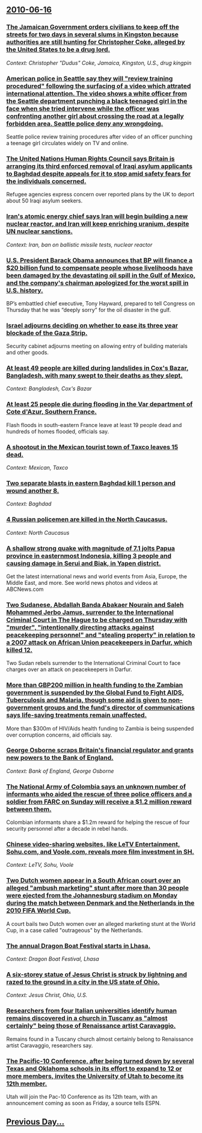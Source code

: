 ## [2010-06-16](/news/2010/06/16/index.md)

### [The Jamaican Government orders civilians to keep off the streets for two days in several slums in Kingston because authorities are still hunting for Christopher Coke, alleged by the United States to be a drug lord. ](/news/2010/06/16/the-jamaican-government-orders-civilians-to-keep-off-the-streets-for-two-days-in-several-slums-in-kingston-because-authorities-are-still-hun.md)
_Context: Christopher "Dudus" Coke, Jamaica, Kingston, U.S., drug kingpin_

### [American police in Seattle say they will "review training procedured" following the surfacing of a video which attrated international attention. The video shows a white officer from the Seattle department punching a black teenaged girl in the face when she tried intervene while the officer was confronting another girl about crossing the road at a legally forbidden area. Seattle police deny any wrongdoing. ](/news/2010/06/16/american-police-in-seattle-say-they-will-review-training-procedured-following-the-surfacing-of-a-video-which-attrated-international-attent.md)
Seattle police review training procedures after video of an officer punching a teenage girl circulates widely on TV and online.

### [The United Nations Human Rights Council says Britain is arranging its third enforced removal of Iraqi asylum applicants to Baghdad despite appeals for it to stop amid safety fears for the individuals concerned. ](/news/2010/06/16/the-united-nations-human-rights-council-says-britain-is-arranging-its-third-enforced-removal-of-iraqi-asylum-applicants-to-baghdad-despite-a.md)
Refugee agencies express concern over reported plans by the UK to deport about 50 Iraqi asylum seekers.

### [Iran's atomic energy chief says Iran will begin building a new nuclear reactor, and Iran will keep enriching uranium, despite UN nuclear sanctions. ](/news/2010/06/16/iran-s-atomic-energy-chief-says-iran-will-begin-building-a-new-nuclear-reactor-and-iran-will-keep-enriching-uranium-despite-un-nuclear-san.md)
_Context: Iran, ban on ballistic missile tests, nuclear reactor_

### [U.S. President Barack Obama announces that BP will finance a $20 billion fund to compensate people whose livelihoods have been damaged by the devastating oil spill in the Gulf of Mexico, and the company's chairman apologized for the worst spill in U.S. history. ](/news/2010/06/16/u-s-president-barack-obama-announces-that-bp-will-finance-a-20-billion-fund-to-compensate-people-whose-livelihoods-have-been-damaged-by-th.md)
BP’s embattled chief executive, Tony Hayward, prepared to tell Congress on Thursday that he was “deeply sorry” for the oil disaster in the gulf.

### [Israel adjourns deciding on whether to ease its three year blockade of the Gaza Strip. ](/news/2010/06/16/israel-adjourns-deciding-on-whether-to-ease-its-three-year-blockade-of-the-gaza-strip.md)
Security cabinet adjourns meeting on allowing entry of building materials and other goods.

### [At least 49 people are killed during landslides in Cox's Bazar, Bangladesh, with many swept to their deaths as they slept. ](/news/2010/06/16/at-least-49-people-are-killed-during-landslides-in-cox-s-bazar-bangladesh-with-many-swept-to-their-deaths-as-they-slept.md)
_Context: Bangladesh, Cox's Bazar_

### [At least 25 people die during flooding in the Var department of Cote d'Azur, Southern France. ](/news/2010/06/16/at-least-25-people-die-during-flooding-in-the-var-department-of-ca-te-d-azur-southern-france.md)
Flash floods in south-eastern France leave at least 19 people dead and hundreds of homes flooded, officials say.

### [A shootout in the Mexican tourist town of Taxco leaves 15 dead. ](/news/2010/06/16/a-shootout-in-the-mexican-tourist-town-of-taxco-leaves-15-dead.md)
_Context: Mexican, Taxco_

### [Two separate blasts in eastern Baghdad kill 1 person and wound another 8. ](/news/2010/06/16/two-separate-blasts-in-eastern-baghdad-kill-1-person-and-wound-another-8.md)
_Context: Baghdad_

### [4 Russian policemen are killed in the North Caucasus. ](/news/2010/06/16/4-russian-policemen-are-killed-in-the-north-caucasus.md)
_Context: North Caucasus_

### [A shallow strong quake with magnitude of 7.1 jolts Papua province in easternmost Indonesia, killing 3 people and causing damage in Serui and Biak, in Yapen district. ](/news/2010/06/16/a-shallow-strong-quake-with-magnitude-of-7-1-jolts-papua-province-in-easternmost-indonesia-killing-3-people-and-causing-damage-in-serui-and.md)
Get the latest international news and world events from Asia, Europe, the Middle East, and more. See world news photos and videos at ABCNews.com

### [Two Sudanese, Abdallah Banda Abakaer Nourain and Saleh Mohammed Jerbo Jamus, surrender to the International Criminal Court in The Hague to be charged on Thursday with "murder", "intentionally directing attacks against peacekeeping personnel" and "stealing property" in relation to a 2007 attack on African Union peacekeepers in Darfur, which killed 12. ](/news/2010/06/16/two-sudanese-abdallah-banda-abakaer-nourain-and-saleh-mohammed-jerbo-jamus-surrender-to-the-international-criminal-court-in-the-hague-to-b.md)
Two Sudan rebels surrender to the International Criminal Court to face charges over an attack on peacekeepers in Darfur.

### [More than GBP200 million in health funding to the Zambian government is suspended by the Global Fund to Fight AIDS, Tuberculosis and Malaria, though some aid is given to non-government groups and the fund's director of communications says life-saving treatments remain unaffected. ](/news/2010/06/16/more-than-agbp200-million-in-health-funding-to-the-zambian-government-is-suspended-by-the-global-fund-to-fight-aids-tuberculosis-and-malari.md)
More than $300m of HIV/Aids health funding to Zambia is being suspended over corruption concerns, aid officials say.

### [George Osborne scraps Britain's financial regulator and grants new powers to the Bank of England. ](/news/2010/06/16/george-osborne-scraps-britain-s-financial-regulator-and-grants-new-powers-to-the-bank-of-england.md)
_Context: Bank of England, George Osborne_

### [The National Army of Colombia says an unknown number of informants who aided the rescue of three police officers and a soldier from FARC on Sunday will receive a $1.2 million reward between them. ](/news/2010/06/16/the-national-army-of-colombia-says-an-unknown-number-of-informants-who-aided-the-rescue-of-three-police-officers-and-a-soldier-from-farc-on.md)
Colombian informants share a $1.2m reward for helping the rescue of four security personnel after a decade in rebel hands.

### [Chinese video-sharing websites, like LeTV Entertainment, Sohu.com, and Voole.com, reveals more film investment in SH.](/news/2010/06/16/chinese-video-sharing-websites-like-letv-entertainment-sohu-com-and-voole-com-reveals-more-film-investment-in-sh.md)
_Context: LeTV, Sohu, Voole_

### [Two Dutch women appear in a South African court over an alleged "ambush marketing" stunt after more than 30 people were ejected from the Johannesburg stadium on Monday during the match between Denmark and the Netherlands in the 2010 FIFA World Cup. ](/news/2010/06/16/two-dutch-women-appear-in-a-south-african-court-over-an-alleged-ambush-marketing-stunt-after-more-than-30-people-were-ejected-from-the-joh.md)
A court bails two Dutch women over an alleged marketing stunt at the World Cup, in a case called &quot;outrageous&quot; by the Netherlands.

### [The annual Dragon Boat Festival starts in Lhasa. ](/news/2010/06/16/the-annual-dragon-boat-festival-starts-in-lhasa.md)
_Context: Dragon Boat Festival, Lhasa_

### [A six-storey statue of Jesus Christ is struck by lightning and razed to the ground in a city in the US state of Ohio. ](/news/2010/06/16/a-six-storey-statue-of-jesus-christ-is-struck-by-lightning-and-razed-to-the-ground-in-a-city-in-the-us-state-of-ohio.md)
_Context: Jesus Christ, Ohio, U.S._

### [Researchers from four Italian universities identify human remains discovered in a church in Tuscany as "almost certainly" being those of Renaissance artist Caravaggio. ](/news/2010/06/16/researchers-from-four-italian-universities-identify-human-remains-discovered-in-a-church-in-tuscany-as-almost-certainly-being-those-of-ren.md)
Remains found in a Tuscany church almost certainly belong to Renaissance artist Caravaggio, researchers say.

### [The Pacific-10 Conference, after being turned down by several Texas and Oklahoma schools in its effort to expand to 12 or more members, invites the University of Utah to become its 12th member. ](/news/2010/06/16/the-pacific-10-conference-after-being-turned-down-by-several-texas-and-oklahoma-schools-in-its-effort-to-expand-to-12-or-more-members-invi.md)
Utah will join the Pac-10 Conference as its 12th team, with an announcement coming as soon as Friday, a source tells ESPN.

## [Previous Day...](/news/2010/06/15/index.md)

